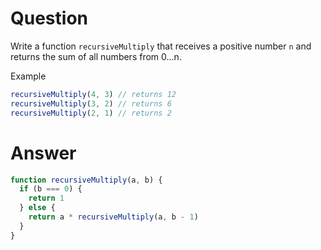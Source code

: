 # Question
Write a function `recursiveMultiply` that receives a positive number `n` and returns the sum of all numbers from 0...n.

Example
```js
recursiveMultiply(4, 3) // returns 12  
recursiveMultiply(3, 2) // returns 6
recursiveMultiply(2, 1) // returns 2
```

# Answer
```js
function recursiveMultiply(a, b) {
  if (b === 0) {
    return 1
  } else {
    return a * recursiveMultiply(a, b - 1)
  }
}
```
